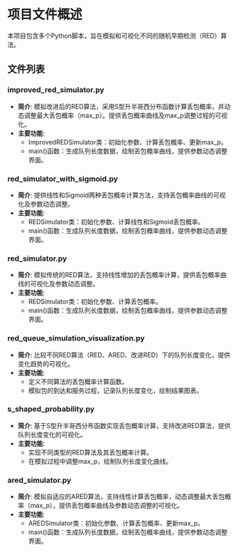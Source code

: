 # 项目文件概述

本项目包含多个Python脚本，旨在模拟和可视化不同的随机早期检测（RED）算法。

## 文件列表

### improved_red_simulator.py
- **简介**: 模拟改进后的RED算法，采用S型升半哥西分布函数计算丢包概率，并动态调整最大丢包概率（max_p）。提供丢包概率曲线及max_p调整过程的可视化。
- **主要功能**:
  - ImprovedREDSimulator类：初始化参数、计算丢包概率、更新max_p。
  - main()函数：生成队列长度数据，绘制丢包概率曲线，提供参数动态调整界面。

### red_simulator_with_sigmoid.py
- **简介**: 提供线性和Sigmoid两种丢包概率计算方法，支持丢包概率曲线的可视化及参数动态调整。
- **主要功能**:
  - REDSimulator类：初始化参数、计算线性和Sigmoid丢包概率。
  - main()函数：生成队列长度数据，绘制丢包概率曲线，提供参数动态调整界面。

### red_simulator.py
- **简介**: 模拟传统的RED算法，支持线性增加的丢包概率计算，提供丢包概率曲线的可视化及参数动态调整。
- **主要功能**:
  - REDSimulator类：初始化参数、计算丢包概率。
  - main()函数：生成队列长度数据，绘制丢包概率曲线，提供参数动态调整界面。

### red_queue_simulation_visualization.py
- **简介**: 比较不同RED算法（RED、ARED、改进RED）下的队列长度变化，提供变化趋势的可视化。
- **主要功能**:
  - 定义不同算法的丢包概率计算函数。
  - 模拟包的到达和服务过程，记录队列长度变化，绘制结果图表。

### s_shaped_probability.py
- **简介**: 基于S型升半哥西分布函数实现丢包概率计算，支持改进RED算法，提供队列长度变化的可视化。
- **主要功能**:
  - 实现不同类型的RED算法及其丢包概率计算。
  - 在模拟过程中调整max_p，绘制队列长度变化曲线。

### ared_simulator.py
- **简介**: 模拟自适应的ARED算法，支持线性计算丢包概率，动态调整最大丢包概率（max_p），提供丢包概率曲线及参数动态调整的可视化。
- **主要功能**:
  - AREDSimulator类：初始化参数、计算丢包概率、更新max_p。
  - main()函数：生成队列长度数据，绘制丢包概率曲线，提供参数动态调整界面。